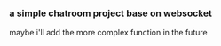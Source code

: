 ### a simple chatroom project base on websocket
maybe i'll add the more complex function in the future
